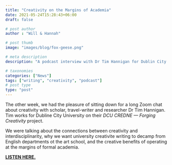 ```yaml
---
title: "Creativity on the Margins of Academia"
date: 2021-05-24T15:28:43+06:00
draft: false

# post author
author : "Will & Hannah"

# post thumb
image: "images/blog/fox-geese.png"

# meta description
description: "A podcast interview with Dr Tim Hannigan for Dublin City University"

# taxonomies
categories: ["News"]
tags: ["writing", "creativity", "podcast"]
# post type
type: "post"
---
```


The other week, we had the pleasure of sitting down for a long Zoom chat about creativity with scholar, travel-writer and researcher Dr Tim Hannigan. Tim works for Dubline City University on their *DCU CREDNE — Forging Creativity* project.

We were talking about the connections between creativity and interdisciplinarity, why we want university creativite writing to decamp from English departments ot the art school, and the creative benefits of operating at the margins of formal academia. 

[**LISTEN HERE.**](https://audioboom.com/posts/7869584-wind-bones-creativity-at-the-academic-margins)
